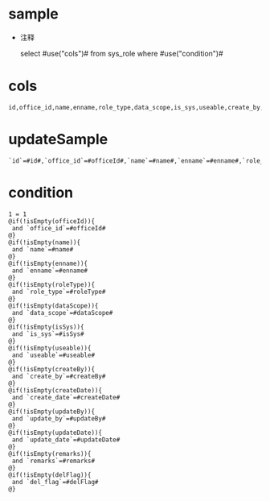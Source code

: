 sample
===
* 注释

	select #use("cols")# from sys_role where #use("condition")#

cols
===

	id,office_id,name,enname,role_type,data_scope,is_sys,useable,create_by,create_date,update_by,update_date,remarks,del_flag

updateSample
===

	`id`=#id#,`office_id`=#officeId#,`name`=#name#,`enname`=#enname#,`role_type`=#roleType#,`data_scope`=#dataScope#,`is_sys`=#isSys#,`useable`=#useable#,`create_by`=#createBy#,`create_date`=#createDate#,`update_by`=#updateBy#,`update_date`=#updateDate#,`remarks`=#remarks#,`del_flag`=#delFlag#

condition
===

	1 = 1  
	@if(!isEmpty(officeId)){
	 and `office_id`=#officeId#
	@}
	@if(!isEmpty(name)){
	 and `name`=#name#
	@}
	@if(!isEmpty(enname)){
	 and `enname`=#enname#
	@}
	@if(!isEmpty(roleType)){
	 and `role_type`=#roleType#
	@}
	@if(!isEmpty(dataScope)){
	 and `data_scope`=#dataScope#
	@}
	@if(!isEmpty(isSys)){
	 and `is_sys`=#isSys#
	@}
	@if(!isEmpty(useable)){
	 and `useable`=#useable#
	@}
	@if(!isEmpty(createBy)){
	 and `create_by`=#createBy#
	@}
	@if(!isEmpty(createDate)){
	 and `create_date`=#createDate#
	@}
	@if(!isEmpty(updateBy)){
	 and `update_by`=#updateBy#
	@}
	@if(!isEmpty(updateDate)){
	 and `update_date`=#updateDate#
	@}
	@if(!isEmpty(remarks)){
	 and `remarks`=#remarks#
	@}
	@if(!isEmpty(delFlag)){
	 and `del_flag`=#delFlag#
	@}
	

